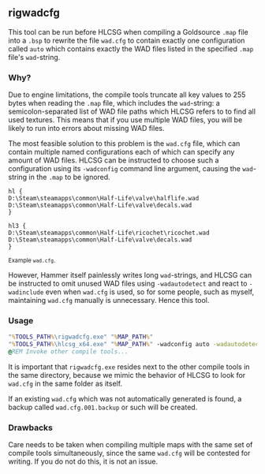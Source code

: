 ## rigwadcfg

This tool can be run before HLCSG when compiling a Goldsource `.map` file into a `.bsp` to rewrite the file `wad.cfg` to contain exactly one configuration called `auto` which contains exactly the WAD files listed in the specified `.map` file's `wad`-string.

### Why?

Due to engine limitations, the compile tools truncate all key values to 255 bytes when reading the `.map` file, which includes the `wad`-string: a semicolon-separated list of WAD file paths which HLCSG refers to to find all used textures. This means that if you use multiple WAD files, you will be likely to run into errors about missing WAD files.

The most feasible solution to this problem is the `wad.cfg` file, which can contain multiple named configurations each of which can specify any amount of WAD files. HLCSG can be instructed to choose such a configuration using its `-wadconfig` command line argument, causing the `wad`-string in the `.map` to be ignored.

```wadcfg
hl {
D:\Steam\steamapps\common\Half-Life\valve\halflife.wad
D:\Steam\steamapps\common\Half-Life\valve\decals.wad
}

hl3 {
D:\Steam\steamapps\common\Half-Life\ricochet\ricochet.wad
D:\Steam\steamapps\common\Half-Life\valve\decals.wad
}
```
<sup>Example `wad.cfg`.</sup>

However, Hammer itself painlessly writes long `wad`-strings, and HLCSG can be instructed to omit unused WAD files using `-wadautodetect` and react to `-wadinclude` even when `wad.cfg` is used, so for some people, such as myself, maintaining `wad.cfg` manually is unnecessary. Hence this tool.

### Usage

```bat
"%TOOLS_PATH%\rigwadcfg.exe" "%MAP_PATH%"
"%TOOLS_PATH%\hlcsg_x64.exe" "%MAP_PATH%" -wadconfig auto -wadautodetect
@REM Invoke other compile tools...
```

It is important that `rigwadcfg.exe` resides next to the other compile tools in the same directory, because we mimic the behavior of HLCSG to look for `wad.cfg` in the same folder as itself.

If an existing `wad.cfg` which was not automatically generated is found, a backup called `wad.cfg.001.backup` or such will be created.

### Drawbacks

Care needs to be taken when compiling multiple maps with the same set of compile tools simultaneously, since the same `wad.cfg` will be contested for writing. If you do not do this, it is not an issue.
